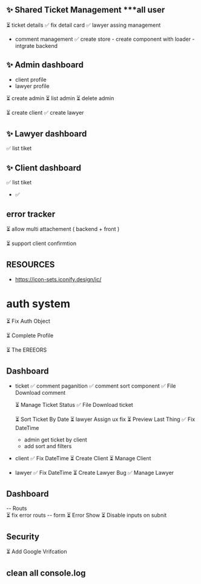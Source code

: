 ## ✨ Shared Ticket Management ***all user

⏳ ticket details
   ✅ fix detail card
   ✅ lawyer assing management 

   - comment management
    ✅ create store
    - create component with loader 
    - intgrate backend

## ✨ Admin dashboard

- client profile
- lawyer profile

⏳ create admin
⏳ list admin
⏳ delete admin



⏳ create client
✅ create lawyer


## ✨ Lawyer dashboard
✅ list tiket

## ✨ Client dashboard
✅ list tiket
   - ✅


## error tracker
⏳ allow multi attachement ( backend + front )

⏳ support client confirmtion


## RESOURCES
 - https://icon-sets.iconify.design/ic/


# auth system

⏳ Fix Auth Object

⏳ Complete Profile

⏳ The EREEORS








## Dashboard

 - ticket
   ✅ comment paganition 
   ✅ comment sort component 
   ✅ File Download comment

   ⏳ Manage Ticket Status
   ✅ File Download ticket


   ⏳ Sort Ticket By Date
   ⏳ lawyer Assign ux fix
   ⏳ Preview Last Thing
   ✅ Fix DateTime 
   - admin get ticket by client
   - add sort and filters
   
 - client
   ✅ Fix DateTime 
   ⏳ Create Client
   ⏳ Manage Client

 - lawyer
   ✅ Fix DateTime 
   ⏳ Create Lawyer Bug
   ✅ Manage Lawyer


## Dashboard
-- Routs   
   ⏳ fix error routs
-- form
   ⏳ Error Show
   ⏳ Disable inputs on subnit

## Security
   ⏳ Add Google Vrifcation


## clean all console.log

